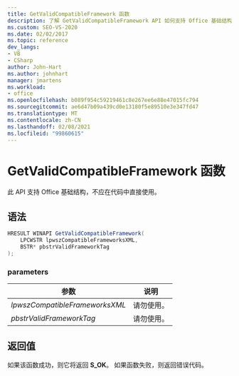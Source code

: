 ```yaml
---
title: GetValidCompatibleFramework 函数
description: 了解 GetValidCompatibleFramework API 如何支持 Office 基础结构，不应在代码中直接使用。
ms.custom: SEO-VS-2020
ms.date: 02/02/2017
ms.topic: reference
dev_langs:
- VB
- CSharp
author: John-Hart
ms.author: johnhart
manager: jmartens
ms.workload:
- office
ms.openlocfilehash: b089f954c59219461c8e267ee6e88e47015fc794
ms.sourcegitcommit: ae6d47b09a439cd0e13180f5e89510e3e347fd47
ms.translationtype: MT
ms.contentlocale: zh-CN
ms.lasthandoff: 02/08/2021
ms.locfileid: "99860615"
---
```

# <a name="getvalidcompatibleframework-function"></a>GetValidCompatibleFramework 函数
  此 API 支持 Office 基础结构，不应在代码中直接使用。

## <a name="syntax"></a>语法

```csharp
HRESULT WINAPI GetValidCompatibleFramework(
    LPCWSTR lpwszCompatibleFrameworksXML,
    BSTR* pbstrValidFrameworkTag
);
```

### <a name="parameters"></a>parameters

|参数|说明|
|---------------|-----------------|
|*lpwszCompatibleFrameworksXML*|请勿使用。|
|*pbstrValidFrameworkTag*|请勿使用。|

## <a name="return-value"></a>返回值
 如果该函数成功，则它将返回 **S_OK**。 如果函数失败，则返回错误代码。
